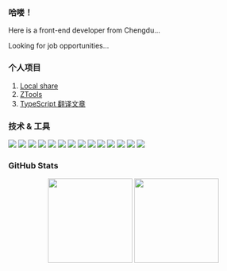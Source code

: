 ### 哈喽！

Here is a front-end developer from Chengdu... 

Looking for job opportunities...

### 个人项目

1. [Local share](https://share.zackdk.com/)
1. [ZTools](https://marketplace.visualstudio.com/items?itemName=codebyzack.mytools-zack)
2. [TypeScript 翻译文章](https://typelevel-typescript.zackdk.com/)

### 技术 & 工具

![](https://img.shields.io/badge/TypeScript-informational?style=flat-square&logo=typescript&logoColor=ffffff&color=007acc)
![](https://img.shields.io/badge/JavaScript-informational?style=flat-square&logo=javascript&logoColor=323330&color=f0db4f)
![](https://img.shields.io/badge/Node.JS-informational?style=flat-square&logo=node.js&logoColor=ffffff&color=3c873a)
![](https://img.shields.io/badge/HTML-informational?style=flat-square&logo=html5&logoColor=ffffff&color=E44D26)
![](https://img.shields.io/badge/CSS-informational?style=flat-square&logo=css3&logoColor=ffffff&color=25A1E1)
![](https://img.shields.io/badge/React-informational?style=flat-square&logo=react&logoColor=ffffff&color=066d89)
![](https://img.shields.io/badge/Vue-informational?style=flat-square&logo=vue&logoColor=ffffff&color=066d89)
![](https://img.shields.io/badge/Next.JS-informational?style=flat-square&logo=next.js&logoColor=ffffff&color=000000)
![](https://img.shields.io/badge/Webpack-informational?style=flat-square&logo=webpack&logoColor=ffffff&color=1c78c0)
![](https://img.shields.io/badge/Java-informational?style=flat-square&logo=java&logoColor=8993be&color=2B2E3A)
![](https://img.shields.io/badge/MySQL-informational?style=flat-square&logo=mysql&logoColor=ffffff&color=007D7D)
![](https://img.shields.io/badge/MongoDB-informational?style=flat-square&logo=mongodb&logoColor=ffffff&color=3FA037)
![](https://img.shields.io/badge/VS%20Code-informational?style=flat-square&logo=visual-studio-code&logoColor=white&color=007acc)
![](https://img.shields.io/badge/Git-informational?style=flat-square&logo=git&logoColor=ffffff&color=bc4420)

### GitHub Stats

<div align="center">
  <img height="170em" src="https://github-readme-stats.vercel.app/api?username=codebyzack&layout=compact&show_icons=true&theme=white&icon_color=2a84ea&hide_border=true&bg_color=00000000&text_color=2a84ea" />
  <img height="170em" src="https://github-readme-stats.vercel.app/api/top-langs/?username=codebyzack&layout=compact&theme=white&icon_color=2a84ea&hide_border=true&bg_color=00000000&text_color=2a84ea" />
</div>
